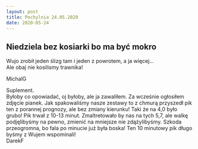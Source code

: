 ```yaml
---
layout: post
title: Pochylnia 24.05.2020
date: 2020-05-24
---
```


## Niedziela bez kosiarki bo ma być mokro  

Wujo zrobił jeden ślizg tam i jeden z powrotem, a ja więcej...  
Ale obaj nie kosilismy trawnika!  

MichalG  

Suplement.  
Byłoby co opowiadać, oj byłoby, ale ja zawaliłem. Za wcześnie ogłosiłem zdjęcie pianek. Jak spakowaliśmy  nasze zestawy
to z chmurą przyszedł pik ten z porannej prognozy, ale bez zmiany kierunku! Taki że na 4,0 było grubo! Pik trwał z 10-13 minut.
Zmaltretowało by nas na tych 5,7, ale walkę podjęlibyśmy na pewno, zmienić na mniejsze nie zdążylibyśmy.
Szkoda przeogromna, bo fala po minucie już była boska! Ten 10 minutowy pik długo byśmy z Wujem wspominali!  
DarekF
